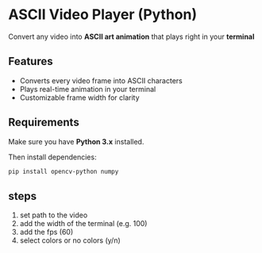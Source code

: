 # ASCII Video Player (Python)

Convert any video into **ASCII art animation** that plays right in your **terminal** 

## Features 
- Converts every video frame into ASCII characters  
- Plays real-time animation in your terminal  
- Customizable frame width for clarity  

## Requirements
Make sure you have **Python 3.x** installed.

Then install dependencies:
```bash
pip install opencv-python numpy
```
## steps
1) set path to the video
2) add the width of the terminal (e.g. 100)
3) add the fps (60)
4) select colors or no colors (y/n)
